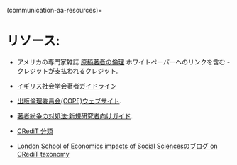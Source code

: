 (communication-aa-resources)=
# リソース:
* アメリカの専門家雑誌 [原稿著者の倫理](https://www.aje.com/en/arc/ethics-manuscript-authorship/e) ホワイトペーパーへのリンクを含む - クレジットが支払われるクレジット。

* [イギリス社会学会著者ガイドライン](https://www.britsoc.co.uk/publications/guidelines-reports/authorship-guidelines.aspx)

* [出版倫理委員会(COPE)ウェブサイト](https://publicationethics.org/).

* [著者紛争の対処法:新規研究者向けガイド](https://publicationethics.org/files/2003pdf12_0.pdf).

* [CRediT 分類](https://casrai.org/credit/)

* [London School of Economics impacts of Social Sciencesのブログ on CRediT taxonomy](https://blogs.lse.ac.uk/impactofsocialsciences/2020/01/20/credit-check-should-we-welcome-tools-to-differentiate-the-contributions-made-to-academic-papers/)



